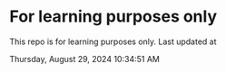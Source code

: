 # For learning purposes only
This repo is for learning purposes only.
Last updated at

Thursday, August 29, 2024 10:34:51 AM


